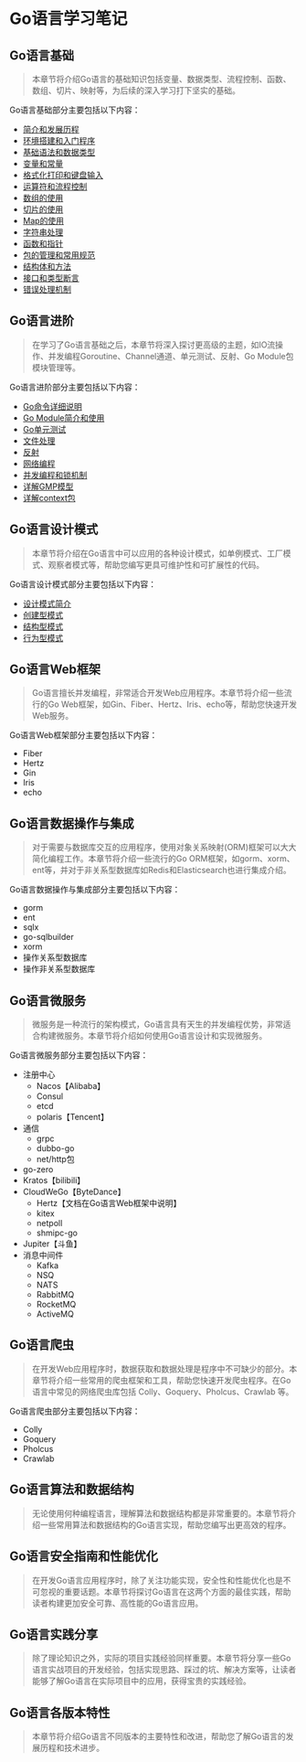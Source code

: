 # Go语言学习笔记

## Go语言基础

> 本章节将介绍Go语言的基础知识包括变量、数据类型、流程控制、函数、数组、切片、映射等，为后续的深入学习打下坚实的基础。

Go语言基础部分主要包括以下内容：
- [简介和发展历程](01-Go语言基础/01-简介和发展历程.md)
- [环境搭建和入门程序](01-Go语言基础/02-环境搭建和入门程序.md)
- [基础语法和数据类型](01-Go语言基础/03-基础语法和数据类型.md)
- [变量和常量](01-Go语言基础/04-变量和常量.md)
- [格式化打印和键盘输入](01-Go语言基础/05-格式化打印和键盘输入.md)
- [运算符和流程控制](01-Go语言基础/06-运算符和流程控制.md)
- [数组的使用](01-Go语言基础/07-数组的使用.md)
- [切片的使用](01-Go语言基础/08-切片的使用.md)
- [Map的使用](01-Go语言基础/09-Map的使用.md)
- [字符串处理](01-Go语言基础/10-字符串处理.md)
- [函数和指针](01-Go语言基础/11-函数和指针.md)
- [包的管理和常用规范](01-Go语言基础/12-包的管理和常用规范.md)
- [结构体和方法](01-Go语言基础/13-结构体和方法.md)
- [接口和类型断言](01-Go语言基础/14-接口和类型断言.md)
- [错误处理机制](01-Go语言基础/15-错误处理机制.md)

## Go语言进阶

> 在学习了Go语言基础之后，本章节将深入探讨更高级的主题，如IO流操作、并发编程Goroutine、Channel通道、单元测试、反射、Go Module包模块管理等。

Go语言进阶部分主要包括以下内容：
- [Go命令详细说明](02-Go语言进阶/01-Go命令详细说明.md)
- [Go Module简介和使用](02-Go语言进阶/02-Go%20Module简介和使用.md)
- [Go单元测试](02-Go语言进阶/03-Go单元测试.md)
- [文件处理](02-Go语言进阶/04-文件处理.md)
- [反射](02-Go语言进阶/05-反射.md)
- [网络编程](02-Go语言进阶/06-网络编程.md)
- [并发编程和锁机制](02-Go语言进阶/07-并发编程和锁机制.md)
- [详解GMP模型](02-Go语言进阶/08-详解GMP模型.md)
- [详解context包](02-Go语言进阶/09-详解context包.md)

## Go语言设计模式

> 本章节将介绍在Go语言中可以应用的各种设计模式，如单例模式、工厂模式、观察者模式等，帮助您编写更具可维护性和可扩展性的代码。

Go语言设计模式部分主要包括以下内容：
- [设计模式简介]()
- [创建型模式]()
- [结构型模式]()
- [行为型模式]()

## Go语言Web框架

> Go语言擅长并发编程，非常适合开发Web应用程序。本章节将介绍一些流行的Go Web框架，如Gin、Fiber、Hertz、Iris、echo等，帮助您快速开发Web服务。

Go语言Web框架部分主要包括以下内容：
- Fiber
- Hertz
- Gin
- Iris
- echo

## Go语言数据操作与集成

> 对于需要与数据库交互的应用程序，使用对象关系映射(ORM)框架可以大大简化编程工作。本章节将介绍一些流行的Go ORM框架，如gorm、xorm、ent等，并对于非关系型数据库如Redis和Elasticsearch也进行集成介绍。

Go语言数据操作与集成部分主要包括以下内容：
- gorm
- ent
- sqlx
- go-sqlbuilder
- xorm
- 操作关系型数据库
- 操作非关系型数据库

## Go语言微服务

> 微服务是一种流行的架构模式，Go语言具有天生的并发编程优势，非常适合构建微服务。本章节将介绍如何使用Go语言设计和实现微服务。

Go语言微服务部分主要包括以下内容：
- 注册中心
  - Nacos【Alibaba】
  - Consul
  - etcd
  - polaris【Tencent】
- 通信
  - grpc
  - dubbo-go
  - net/http包
- go-zero
- Kratos【bilibili】
- CloudWeGo【ByteDance】
  - Hertz【文档在Go语言Web框架中说明】
  - kitex
  - netpoll
  - shmipc-go
- Jupiter【斗鱼】
- 消息中间件
  - Kafka
  - NSQ
  - NATS
  - RabbitMQ
  - RocketMQ
  - ActiveMQ

## Go语言爬虫

> 在开发Web应用程序时，数据获取和数据处理是程序中不可缺少的部分。本章节将介绍一些常用的爬虫框架和工具，帮助您快速开发爬虫程序。在Go语言中常见的网络爬虫库包括 Colly、Goquery、Pholcus、Crawlab 等。

Go语言爬虫部分主要包括以下内容：
- Colly
- Goquery
- Pholcus
- Crawlab

## Go语言算法和数据结构

> 无论使用何种编程语言，理解算法和数据结构都是非常重要的。本章节将介绍一些常用算法和数据结构的Go语言实现，帮助您编写出更高效的程序。

## Go语言安全指南和性能优化

> 在开发Go语言应用程序时，除了关注功能实现，安全性和性能优化也是不可忽视的重要话题。本章节将探讨Go语言在这两个方面的最佳实践，帮助读者构建更加安全可靠、高性能的Go语言应用。

## Go语言实践分享

> 除了理论知识之外，实际的项目实践经验同样重要。本章节将分享一些Go语言实战项目的开发经验，包括实现思路、踩过的坑、解决方案等，让读者能够了解Go语言在实际项目中的应用，获得宝贵的实践经验。

## Go语言各版本特性

> 本章节将介绍Go语言不同版本的主要特性和改进，帮助您了解Go语言的发展历程和技术进步。